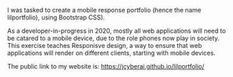 I was tasked to create a mobile response portfolio (hence the name lilportfolio), using Bootstrap CSS). 

As a developer-in-progress in 2020, mostly all web applications will need to be catared to a mobile device, due to the role phones now play in society. This exercise teaches Responisve design, a way to ensure that web applications will render on different clients, starting with mobile devices.

The public link to my website is: https://jcyberai.github.io/lilportfolio/
